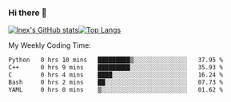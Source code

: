 ### Hi there 👋
[![lnex's GitHub stats](https://github-readme-stats.vercel.app/api?username=lnexenl&count_private=true&show_icons=true)](https://github.com/anuraghazra/github-readme-stats)[![Top Langs](https://github-readme-stats.vercel.app/api/top-langs/?username=lnexenl&layout=compact&langs_count=8&exclude_repo=32-bit-MIPS-CPU)](https://github.com/anuraghazra/github-readme-stats)

My Weekly Coding Time:
<!--START_SECTION:waka-->

```txt
Python   0 hrs 10 mins   █████████▒░░░░░░░░░░░░░░░   37.95 %
C++      0 hrs 9 mins    █████████░░░░░░░░░░░░░░░░   35.93 %
C        0 hrs 4 mins    ████░░░░░░░░░░░░░░░░░░░░░   16.24 %
Bash     0 hrs 2 mins    ██░░░░░░░░░░░░░░░░░░░░░░░   07.73 %
YAML     0 hrs 0 mins    ▒░░░░░░░░░░░░░░░░░░░░░░░░   01.62 %
```

<!--END_SECTION:waka-->
